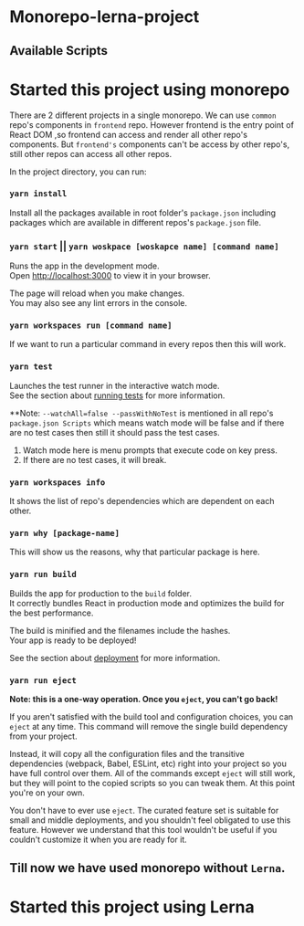 # Monorepo-lerna-project

## Available Scripts

# Started this project using monorepo

There are 2 different projects in a single monorepo. We can use `common` repo's components in `frontend` repo. However frontend is the entry point of React DOM ,so frontend can access and render all other repo's components. But `frontend's` components can't be access by other repo's, still other repos can access all other repos.

In the project directory, you can run:

### `yarn install`

Install all the packages available in root folder's `package.json` including packages which are available in different repos's `package.json` file.


### `yarn start` || `yarn woskpace [woskapce name] [command name]`

Runs the app in the development mode.\
Open [http://localhost:3000](http://localhost:3000) to view it in your browser.

The page will reload when you make changes.\
You may also see any lint errors in the console.

### `yarn workspaces run [command name]`

If we want to run a particular command in every repos then this will work.


### `yarn test`

Launches the test runner in the interactive watch mode.\
See the section about [running tests](https://facebook.github.io/create-react-app/docs/running-tests) for more information.

**Note: `--watchAll=false --passWithNoTest` is mentioned in all repo's `package.json Scripts` which means watch mode will be false and if there are no test cases then still it should pass the test cases.
  1. Watch mode here is menu prompts that execute code on key press.
  2. If there are no test cases, it will break.

### `yarn workspaces info`

It shows the list of repo's dependencies which are dependent on each other.

### `yarn why [package-name]`

This will show us the reasons, why that particular package is here.

### `yarn run build`

Builds the app for production to the `build` folder.\
It correctly bundles React in production mode and optimizes the build for the best performance.

The build is minified and the filenames include the hashes.\
Your app is ready to be deployed!

See the section about [deployment](https://facebook.github.io/create-react-app/docs/deployment) for more information.

### `yarn run eject`

**Note: this is a one-way operation. Once you `eject`, you can't go back!**

If you aren't satisfied with the build tool and configuration choices, you can `eject` at any time. This command will remove the single build dependency from your project.

Instead, it will copy all the configuration files and the transitive dependencies (webpack, Babel, ESLint, etc) right into your project so you have full control over them. All of the commands except `eject` will still work, but they will point to the copied scripts so you can tweak them. At this point you're on your own.

You don't have to ever use `eject`. The curated feature set is suitable for small and middle deployments, and you shouldn't feel obligated to use this feature. However we understand that this tool wouldn't be useful if you couldn't customize it when you are ready for it.


## Till now we have used monorepo without `Lerna`.

# Started this project using Lerna



